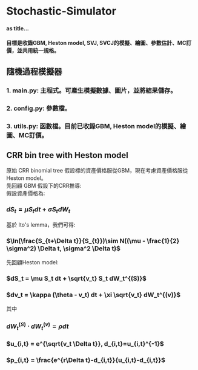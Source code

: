 # Stochastic-Simulator
#### as title...
#### 目標是收錄GBM, Heston model, SVJ, SVCJ的模擬、繪圖、參數估計、MC訂價，並共用統一規格。
## 隨機過程模擬器
### 1. main.py: 主程式。可產生模擬數據、圖片，並將結果儲存。
### 2. config.py: 參數檔。
### 3. utils.py: 函數檔。目前已收錄GBM, Heston model的模擬、繪圖、MC訂價。
## CRR bin tree with Heston model
原始 CRR binomial tree 假設標的資產價格服從GBM，現在考慮資產價格服從Heston model。  
先回顧 GBM 假設下的CRR推導:  
假設資產價格為:  
### $dS_t = \mu S_t dt + \sigma S_t dW_t$
基於 Ito's lemma，我們可得:  
### $\ln(\frac{S_{t+\Delta t}}{S_{t}})\sim N((\mu - \frac{1}{2} \sigma^2) \Delta t, \sigma^2 \Delta t)$
先回顧Heston model:  
### $dS_t = \mu S_t dt + \sqrt{v_t} S_t dW_t^{(S)}$
### $dv_t = \kappa (\theta - v_t) dt + \xi \sqrt{v_t} dW_t^{(v)}$
其中  
### $dW_t^{(S)} \cdot dW_t^{(v)} = \rho dt$


### $u_{i,t} = e^{\sqrt{v_t \Delta t}}, d_{i,t}=u_{i,t}^{-1}$
### $p_{i,t} = \frac{e^{r\Delta t}-d_{i,t}}{u_{i,t}-d_{i,t}}$
